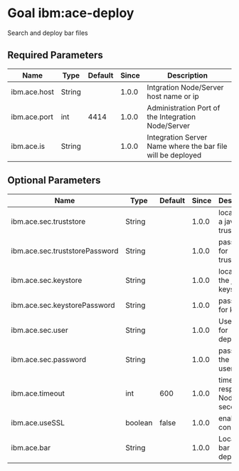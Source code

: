 # Goal ibm:ace-deploy

Search and deploy bar files

## Required Parameters

| Name         | Type   | Default | Since | Description                                                 |
| ------------ | ------ | ------- | ----- | ----------------------------------------------------------- |
| ibm.ace.host | String |         | 1.0.0 | Intgration Node/Server host name or ip                      |
| ibm.ace.port | int    | 4414    | 1.0.0 | Administration Port of the Integration Node/Server          |
| ibm.ace.is   | String |         | 1.0.0 | Integration Server Name where the bar file will be deployed |


## Optional Parameters

| Name                           | Type    | Default | Since | Description                                  |
| ------------------------------ | ------- | ------- | ----- | -------------------------------------------- |
| ibm.ace.sec.truststore         | String  |         | 1.0.0 | location for a java truststore               |
| ibm.ace.sec.truststorePassword | String  |         | 1.0.0 | password for truststore                      |
| ibm.ace.sec.keystore           | String  |         | 1.0.0 | location for the java keystore               |
| ibm.ace.sec.keystorePassword   | String  |         | 1.0.0 | password for keystore                        |
| ibm.ace.sec.user               | String  |         | 1.0.0 | User Name for deployment                     |
| ibm.ace.sec.password           | String  |         | 1.0.0 | password if the username                     |
| ibm.ace.timeout                | int     | 600     | 1.0.0 | timeout for response of Node / IS in seconds |
| ibm.ace.useSSL                 | boolean | false   | 1.0.0 | enable ssl connection                        |
| ibm.ace.bar                    | String  |         | 1.0.0 | Location of bar file to deploy               |